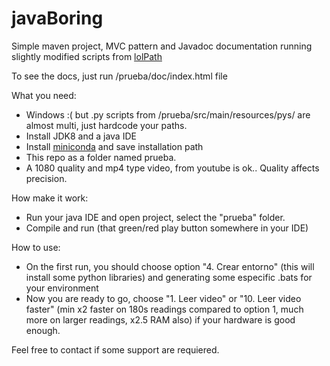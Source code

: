 # javaBoring
Simple maven project, MVC pattern and Javadoc documentation running slightly modified scripts from [lolPath](https://github.com/addUsername/LolPath)

To see the docs, just run /prueba/doc/index.html file

What you need:
- Windows :( but .py scripts from /prueba/src/main/resources/pys/ are almost multi, just hardcode
your paths.
- Install JDK8 and a java IDE
- Install [miniconda](https://docs.conda.io/en/latest/miniconda.html) and save installation path
- This repo as a folder named prueba.
- A 1080 quality and mp4 type video, from youtube is ok.. Quality affects precision.

How make it work:
- Run your java IDE and open project, select the "prueba" folder.
- Compile and run (that green/red play button somewhere in your IDE)

How to use:
- On the first run, you should choose option "4. Crear entorno" (this will install some python libraries) 
and generating some especific .bats for your environment
- Now you are ready to go, choose "1. Leer video" or "10. Leer video faster" (min x2 faster on 180s readings
compared to option 1, much more on larger readings, x2.5 RAM also) if your hardware is good enough.


Feel free to contact if some support are requiered.

